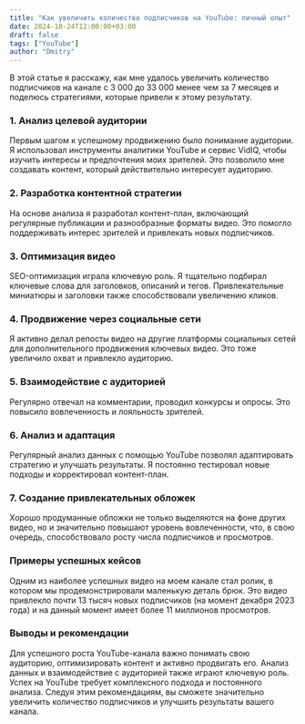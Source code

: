 ```yaml
---
title: "Как увеличить количество подписчиков на YouTube: личный опыт"
date: 2024-10-24T12:00:00+03:00
draft: false
tags: ["YouTube"]
author: "Dmitry"
---
```


В этой статье я расскажу, как мне удалось увеличить количество подписчиков на канале с 3 000 до 33 000 менее чем за 7 месяцев и поделюсь стратегиями, которые привели к этому результату.

### 1. Анализ целевой аудитории

Первым шагом к успешному продвижению было понимание аудитории. Я использовал инструменты аналитики YouTube и сервис VidIQ, чтобы изучить интересы и предпочтения моих зрителей. Это позволило мне создавать контент, который действительно интересует аудиторию.

### 2. Разработка контентной стратегии

На основе анализа я разработал контент-план, включающий регулярные публикации и разнообразные форматы видео. Это помогло поддерживать интерес зрителей и привлекать новых подписчиков.

### 3. Оптимизация видео

SEO-оптимизация играла ключевую роль. Я тщательно подбирал ключевые слова для заголовков, описаний и тегов. Привлекательные миниатюры и заголовки также способствовали увеличению кликов.

### 4. Продвижение через социальные сети

Я активно делал репосты видео на другие платформы социальных сетей для дополнительного продвижения ключевых видео. Это тоже увеличило охват и привлекло аудиторию.

### 5. Взаимодействие с аудиторией

Регулярно отвечал на комментарии, проводил конкурсы и опросы. Это повысило вовлеченность и лояльность зрителей.

### 6. Анализ и адаптация

Регулярный анализ данных с помощью YouTube позволял адаптировать стратегию и улучшать результаты. Я постоянно тестировал новые подходы и корректировал контент-план.

### 7. Создание привлекательных обложек

Хорошо продуманные обложки не только выделяются на фоне других видео, но и значительно повышают уровень вовлеченности, что, в свою очередь, способствовало росту числа подписчиков и просмотров.

### Примеры успешных кейсов

Одним из наиболее успешных видео на моем канале стал ролик, в котором мы продемонстрировали маленькую деталь брюк. Это видео привлекло почти 13 тысяч новых подписчиков (на момент декабря 2023 года) и на данный момент имеет более 11 миллионов просмотров.

### Выводы и рекомендации

Для успешного роста YouTube-канала важно понимать свою аудиторию, оптимизировать контент и активно продвигать его. Анализ данных и взаимодействие с аудиторией также играют ключевую роль. Успех на YouTube требует комплексного подхода и постоянного анализа. Следуя этим рекомендациям, вы сможете значительно увеличить количество подписчиков и улучшить результаты вашего канала.